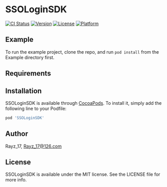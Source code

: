 # SSOLoginSDK

[![CI Status](https://img.shields.io/travis/Rayzhen007/SSOLoginSDK.svg?style=flat)](https://travis-ci.org/Rayzhen007/SSOLoginSDK)
[![Version](https://img.shields.io/cocoapods/v/SSOLoginSDK.svg?style=flat)](https://cocoapods.org/pods/SSOLoginSDK)
[![License](https://img.shields.io/cocoapods/l/SSOLoginSDK.svg?style=flat)](https://cocoapods.org/pods/SSOLoginSDK)
[![Platform](https://img.shields.io/cocoapods/p/SSOLoginSDK.svg?style=flat)](https://cocoapods.org/pods/SSOLoginSDK)

## Example

To run the example project, clone the repo, and run `pod install` from the Example directory first.

## Requirements

## Installation

SSOLoginSDK is available through [CocoaPods](https://cocoapods.org). To install
it, simply add the following line to your Podfile:

```ruby
pod 'SSOLoginSDK'
```

## Author

Rayz_17, Rayz_17@126.com

## License

SSOLoginSDK is available under the MIT license. See the LICENSE file for more info.
